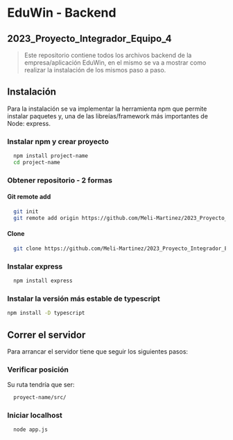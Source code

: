 # EduWin - Backend
## 2023_Proyecto_Integrador_Equipo_4

>Este repositorio contiene todos los archivos backend de la empresa/aplicación EduWin, en el mismo se va a mostrar como realizar la instalación de los mismos paso a paso.

## Instalación

Para la instalación se va implementar la herramienta npm que permite instalar paquetes y, una de las libreías/framework más importantes de Node: express.

### Instalar npm y crear proyecto
```bash
  npm install project-name
  cd project-name
```

###  Obtener repositorio - 2 formas

#### Git remote add
```bash
  git init
  git remote add origin https://github.com/Meli-Martinez/2023_Proyecto_Integrador_Equipo_4.git
```

#### Clone
```bash
  git clone https://github.com/Meli-Martinez/2023_Proyecto_Integrador_Equipo_4.git
```

###  Instalar express
```bash
  npm install express
```

###  Instalar la versión más estable de typescript
```bash
npm install -D typescript
```
## Correr el servidor

Para arrancar el servidor tiene que seguir los siguientes pasos:

### Verificar posición

Su ruta tendría que ser:
```bash
  proyect-name/src/
```

### Iniciar localhost 
```bash
  node app.js
```
